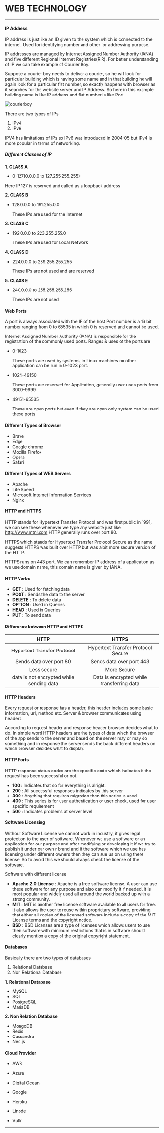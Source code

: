 



















# WEB TECHNOLOGY

























----





#### IP Address 



IP address is just like an ID given to the system which  is connected to the internet. Used for identifying number and other for addressing purpose.

IP addresses are managed by Internet Assigned Number Authority (IANA) and five different Regional Internet Registries(RIR). For better understanding of IP we can take example of Courier Boy.

Suppose a courier boy needs to deliver a courier, so he will look for particular building which is having some name and in that building he will again look for a particular flat number, so exactly happens with browser as it searches for the website server and IP Address. So here in this example building name is like IP address and flat number is like Port.

 

![courierboy](https://github.com/HiteshPalande/missingskill-learning/blob/main/Images/courierboy.jpg)



There are two types of IPs

1) IPv4
2) IPv6

IPV4 has limitations of IPs so IPv6 was introduced in 2004-05 but IPv4 is more popular in terms of networking.



##### Different Classes of IP

**1. CLASS A**

-  0-127(0.0.0.0 to 127.255.255.255)

  Here IP 127 is reserved and called as a loopback address

**2. CLASS B**

- 128.0.0.0 to 191.255.0.0

  These IPs are used for the Internet

**3. CLASS C**

- 192.0.0.0 to 223.255.255.0

  These IPs are used for Local Network

**4. CLASS D**

- 224.0.0.0 to 239.255.255.255

  These IPs are not used and are reserved

**5. CLASS E**

- 240.0.0.0 to 255.255.255.255

  These IPs are not used



#### Web Ports

A port is always associated with the IP of the host Port number is a 16 bit number ranging from 0 to 65535 in which 0 is reserved and cannot be used.

Internet Assigned Number Authority (IANA) is responsible for the registration of the commonly used ports. Ranges & uses of the ports are

- 0-1023

  These ports are used by systems, in Linux machines no other application can be run in 0-1023 port.

- 1024-49150

  These ports are reserved for Application, generally user uses ports from 3000-9999

- 49151-65535

  These are open ports but even if they are open only system can be used these ports



#### Different Types of Browser 

- Brave
- Edge
- Google chrome
- Mozilla Firefox
- Opera 
- Safari



#### Different Types of WEB Servers 

- Apache
- Lite Speed
- Microsoft Internet Information Services
- Nginx



#### HTTP and HTTPS 

HTTP stands for Hypertext Transfer Protocol and was first public in 1991, we can see these whenever we type any website just like http://www.mtnl.com HTTP generally runs over port 80.

 HTTPS which stands for Hypertext Transfer Protocol Secure  as the name suggests HTTPS was built over HTTP but was a bit more secure version of the HTTP.

HTTPS runs on 443 port. We can remember IP address of a application as we use domain name, this domain name is given by IANA.



#### HTTP Verbs 

- **GET** :  Used for fetching  data
- **POST** : Sends the data to the server
- **DELETE** : To delete data
- **OPTION** : Used in Queries
- **HEAD** : Used in Queries
- **PUT** : To send data



#### Difference between HTTP and HTTPS

|                   HTTP                   |                   HTTPS                   |
| :--------------------------------------: | :---------------------------------------: |
|       Hypertext Transfer Protocol        |    Hypertext Transfer Protocol Secure     |
|         Sends data over port 80          |         Sends data over port 443          |
|               Less secure                |                More Secure                |
| data is not encrypted while sending data | Data is encrypted while transferring data |



#### HTTP Headers 

Every request or response has a header, this header includes some basic information, url, method etc. Server & browser communicates using headers.

According to request header and response header browser decides what to do. In simple word HTTP headers are the types of data which the browser of the app sends to the server and based on the server may or may do something and in response the server  sends the back different headers on which browser decides what to display.



#### HTTP Ports

HTTP response status codes are the specific code which indicates if the request has been successful or not.

- **100** :  Indicates that so far everything is alright.
- **200** :  All successful responses indicates by this server
- **300** : Anything that requires migration then this series is used
- **400** :  This series is for user authentication or user check, used for user specific requirement 
- **500** : Indicates problems at server level



#### Software Licensing 

Without Software License we cannot work in industry, it gives legal protection to the user of software. Whenever we use a software or an application for our purpose and after modifying or developing it if we try to publish it under our own r brand and if the software which we use has licensing under different owners then  they can sue us on using there license. So to avoid this we should always check the license of the software.

Software with different license

- **Apache 2.0 License** : Apache is a free software license. A user can use these software for any purpose and also can modify it if needed. It is most popular and widely used all around the world backed up with a strong community. 
- **MIT** : MIT is another free license software available to all users for free. It also allows the user to reuse within proprietary software, providing that either all copies of the licensed software include a copy of the MIT License terms and the copyright notice.
-  **BSD**  : BSD Licenses are a type of licenses which allows users to use their software with minimum restrictions that is in software should clearly mention a copy of the original copyright statement.



#### Databases 

Basically there are two types of databases 

1. Relational Database
2. Non Relational Database



**1. Relational Database**

- MySQL
- SQL
- PostgreSQL
- MariaDB

**2. Non Relation Database**

- MongoDB
- Redis
- Cassandra
- Neo.js



#### Cloud Provider 

- AWS 

- Azure

- Digital Ocean

- Google

- Heroku

- Linode

- Vultr

  

















---









  



 





























































